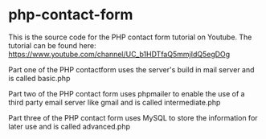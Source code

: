 # php-contact-form
This is the source code for the PHP contact form tutorial on Youtube. The tutorial can be found here: https://www.youtube.com/channel/UC_b1HDTfaQ5mmjIdQ5egDOg

Part one of the PHP contactform uses the server's build in mail server and is called basic.php

Part two of the PHP contact form uses phpmailer to enable the use of a third party email server like gmail and is called intermediate.php

Part three of the PHP contact form uses MySQL to store the information for later use and is called advanced.php
